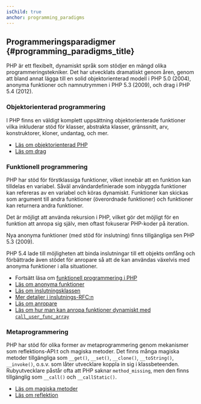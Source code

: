 ```yaml
---
isChild: true
anchor: programming_paradigms
---
```


## Programmeringsparadigmer {#programming_paradigms_title}

PHP är ett flexibelt, dynamiskt språk som stödjer en mängd olika programmeringstekniker. Det har utvecklats dramatiskt 
genom åren, genom att bland annat lägga till en solid objektorienterad modell i PHP 5.0 (2004), anonyma funktioner och 
namnutrymmen i PHP 5.3 (2009), och drag i PHP 5.4 (2012).

### Objektorienterad programmering

I PHP finns en väldigt komplett uppsättning objektorienterade funktioner vilka inkluderar stöd för klasser, 
abstrakta klasser, gränssnitt, arv, konstruktorer, kloner, undantag, och mer.

* [Läs om objektorienterad PHP][oop]
* [Läs om drag][traits]

### Funktionell programmering

PHP har stöd för förstklassiga funktioner, vilket innebär att en funktion kan tilldelas en variabel. Såväl användardefinierade som 
inbyggda funktioner kan refereras av en variabel och köras dynamiskt. Funktioner kan skickas som argument till andra 
funktioner (överordnade funktioner) och funktioner kan returnera andra funktioner.

Det är möjligt att använda rekursion i PHP, vilket gör det möjligt för en funktion att anropa sig själv, men oftast 
fokuserar PHP-koder på iteration.

Nya anonyma funktioner (med stöd för inslutning) finns tillgängliga sen PHP 5.3 (2009).

PHP 5.4 lade till möjligheten att binda inslutningar till ett objekts omfång och förbättrade även stödet för 
anropare så att de kan användas växelvis med anonyma funktioner i alla situationer.

* Fortsätt läsa om [funktionell programmering i PHP](/pages/Functional-Programming.html)
* [Läs om anonyma funktioner][anonymous-functions]
* [Läs om inslutningsklassen][closure-class]
* [Mer detaljer i inslutnings-RFC:n][closures-rfc]
* [Läs om anropare][callables]
* [Läs om hur man kan anropa funktioner dynamiskt med `call_user_func_array`][call-user-func-array]

### Metaprogrammering

PHP har stöd för olika former av metaprogrammering genom mekanismer som reflektions-API:t och magiska metoder. Det finns 
många magiska metoder tillgängliga som `__get()`, `__set()`, `__clone()`, `__toString()`, `__invoke()`, o.s.v. som låter 
utvecklare koppla in sig i klassbeteenden. Rubyutvecklare påstår ofta att PHP saknar `method_missing`, men den finns 
tillgänglig som `__call()` och `__callStatic()`.

* [Läs om magiska metoder][magic-methods]
* [Läs om reflektion][reflection]

[namespaces]: http://php.net/manual/en/language.namespaces.php
[overloading]: http://php.net/manual/en/language.oop5.overloading.php
[oop]: http://www.php.net/manual/en/language.oop5.php
[anonymous-functions]: http://www.php.net/manual/en/functions.anonymous.php
[closure-class]: http://php.net/manual/en/class.closure.php
[callables]: http://php.net/manual/en/language.types.callable.php
[magic-methods]: http://php.net/manual/en/language.oop5.magic.php
[reflection]: http://www.php.net/manual/en/intro.reflection.php
[traits]: http://www.php.net/traits
[call-user-func-array]: http://php.net/manual/en/function.call-user-func-array.php
[closures-rfc]: https://wiki.php.net/rfc/closures
